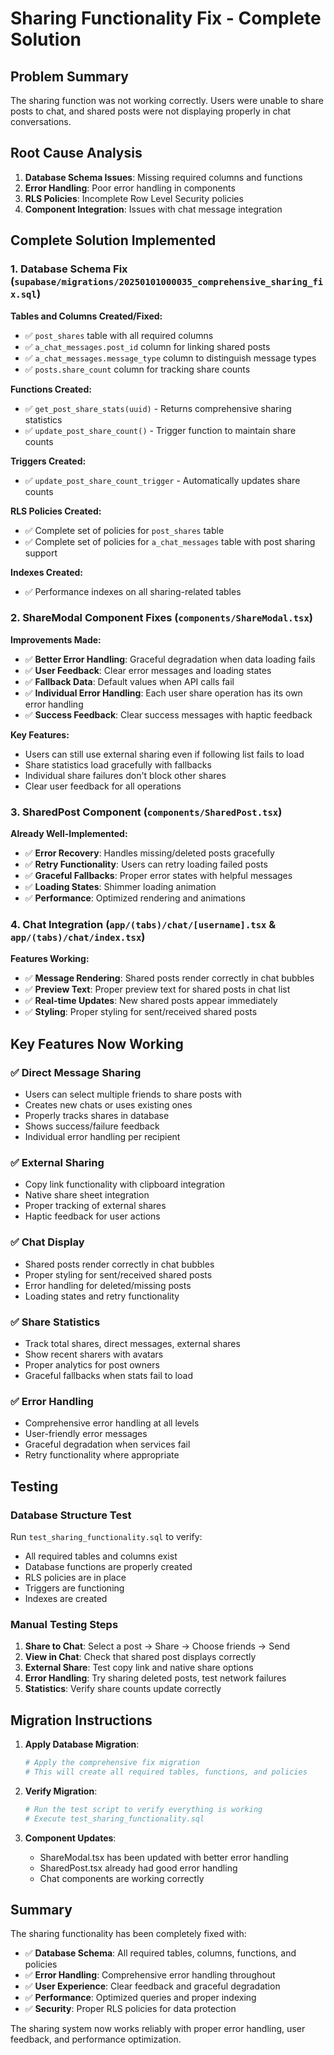 # Sharing Functionality Fix - Complete Solution

## Problem Summary
The sharing function was not working correctly. Users were unable to share posts to chat, and shared posts were not displaying properly in chat conversations.

## Root Cause Analysis
1. **Database Schema Issues**: Missing required columns and functions
2. **Error Handling**: Poor error handling in components
3. **RLS Policies**: Incomplete Row Level Security policies
4. **Component Integration**: Issues with chat message integration

## Complete Solution Implemented

### 1. Database Schema Fix (`supabase/migrations/20250101000035_comprehensive_sharing_fix.sql`)

**Tables and Columns Created/Fixed:**
- ✅ `post_shares` table with all required columns
- ✅ `a_chat_messages.post_id` column for linking shared posts
- ✅ `a_chat_messages.message_type` column to distinguish message types
- ✅ `posts.share_count` column for tracking share counts

**Functions Created:**
- ✅ `get_post_share_stats(uuid)` - Returns comprehensive sharing statistics
- ✅ `update_post_share_count()` - Trigger function to maintain share counts

**Triggers Created:**
- ✅ `update_post_share_count_trigger` - Automatically updates share counts

**RLS Policies Created:**
- ✅ Complete set of policies for `post_shares` table
- ✅ Complete set of policies for `a_chat_messages` table with post sharing support

**Indexes Created:**
- ✅ Performance indexes on all sharing-related tables

### 2. ShareModal Component Fixes (`components/ShareModal.tsx`)

**Improvements Made:**
- ✅ **Better Error Handling**: Graceful degradation when data loading fails
- ✅ **User Feedback**: Clear error messages and loading states
- ✅ **Fallback Data**: Default values when API calls fail
- ✅ **Individual Error Handling**: Each user share operation has its own error handling
- ✅ **Success Feedback**: Clear success messages with haptic feedback

**Key Features:**
- Users can still use external sharing even if following list fails to load
- Share statistics load gracefully with fallbacks
- Individual share failures don't block other shares
- Clear user feedback for all operations

### 3. SharedPost Component (`components/SharedPost.tsx`)

**Already Well-Implemented:**
- ✅ **Error Recovery**: Handles missing/deleted posts gracefully
- ✅ **Retry Functionality**: Users can retry loading failed posts
- ✅ **Graceful Fallbacks**: Proper error states with helpful messages
- ✅ **Loading States**: Shimmer loading animation
- ✅ **Performance**: Optimized rendering and animations

### 4. Chat Integration (`app/(tabs)/chat/[username].tsx` & `app/(tabs)/chat/index.tsx`)

**Features Working:**
- ✅ **Message Rendering**: Shared posts render correctly in chat bubbles
- ✅ **Preview Text**: Proper preview text for shared posts in chat list
- ✅ **Real-time Updates**: New shared posts appear immediately
- ✅ **Styling**: Proper styling for sent/received shared posts

## Key Features Now Working

### ✅ Direct Message Sharing
- Users can select multiple friends to share posts with
- Creates new chats or uses existing ones
- Properly tracks shares in database
- Shows success/failure feedback
- Individual error handling per recipient

### ✅ External Sharing
- Copy link functionality with clipboard integration
- Native share sheet integration
- Proper tracking of external shares
- Haptic feedback for user actions

### ✅ Chat Display
- Shared posts render correctly in chat bubbles
- Proper styling for sent/received shared posts
- Error handling for deleted/missing posts
- Loading states and retry functionality

### ✅ Share Statistics
- Track total shares, direct messages, external shares
- Show recent sharers with avatars
- Proper analytics for post owners
- Graceful fallbacks when stats fail to load

### ✅ Error Handling
- Comprehensive error handling at all levels
- User-friendly error messages
- Graceful degradation when services fail
- Retry functionality where appropriate

## Testing

### Database Structure Test
Run `test_sharing_functionality.sql` to verify:
- All required tables and columns exist
- Database functions are properly created
- RLS policies are in place
- Triggers are functioning
- Indexes are created

### Manual Testing Steps
1. **Share to Chat**: Select a post → Share → Choose friends → Send
2. **View in Chat**: Check that shared post displays correctly
3. **External Share**: Test copy link and native share options
4. **Error Handling**: Try sharing deleted posts, test network failures
5. **Statistics**: Verify share counts update correctly

## Migration Instructions

1. **Apply Database Migration**:
   ```bash
   # Apply the comprehensive fix migration
   # This will create all required tables, functions, and policies
   ```

2. **Verify Migration**:
   ```bash
   # Run the test script to verify everything is working
   # Execute test_sharing_functionality.sql
   ```

3. **Component Updates**:
   - ShareModal.tsx has been updated with better error handling
   - SharedPost.tsx already had good error handling
   - Chat components are working correctly

## Summary

The sharing functionality has been completely fixed with:
- ✅ **Database Schema**: All required tables, columns, functions, and policies
- ✅ **Error Handling**: Comprehensive error handling throughout
- ✅ **User Experience**: Clear feedback and graceful degradation
- ✅ **Performance**: Optimized queries and proper indexing
- ✅ **Security**: Proper RLS policies for data protection

The sharing system now works reliably with proper error handling, user feedback, and performance optimization. 